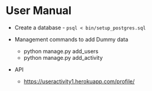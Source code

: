 # User Manual

* Create a database - `psql < bin/setup_postgres.sql`
* Management commands to add Dummy data
    * python manage.py add_users
    * python manage.py add_activity
    
* API
    * https://useractivity1.herokuapp.com/profile/
    
